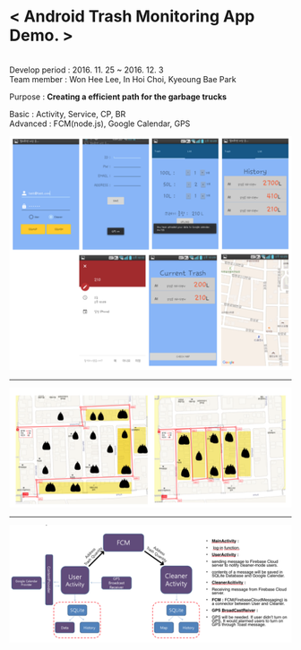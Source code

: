 <b><h1>< Android Trash Monitoring App Demo. ></h1></b> 
<br/>
Develop period : 2016. 11. 25 ~ 2016. 12. 3 <br />
Team member : Won Hee Lee, In Hoi Choi, Kyeoung Bae Park <br />

Purpose : <b>Creating a efficient path for the garbage trucks</b> <br />

Basic : Activity, Service, CP, BR <br />
Advanced : FCM(node.js), Google Calendar, GPS <br />

![wireframe](https://github.com/uareuni/Android_FinalProj_TrashMonitor_2016-2/blob/ListView_DB_Test/readme_wireframe.png)

<hr />

![purpose](https://github.com/uareuni/Android_FinalProj_TrashMonitor_2016-2/blob/ListView_DB_Test/readme_purpose.png)

<hr />

![process](https://github.com/uareuni/Android_FinalProj_TrashMonitor_2016-2/blob/ListView_DB_Test/readme_process.png)


